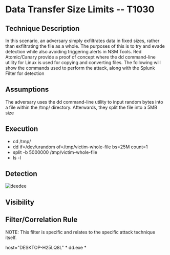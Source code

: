 
# Data Transfer Size Limits -- T1030

## Technique Description

In this scenario, an adversary simply exfiltrates data in fixed sizes, rather than exfiltrating the file as a whole. The purposes of this is to try and evade detection while also avoiding triggering alerts in NSM Tools. Red Atomic/Canary provide a proof of concept where the dd command-line utility for Linux is used for copying and converting files. The following will show the commands used to perform the attack, along with the Splunk Filter for detection

## Assumptions
The adversary uses the dd command-line utility to input random bytes into a file within the /tmp/ directory. Afterwards, they split the file into a 5MB size

## Execution

- cd /tmp/
- dd if=/dev/urandom of=/tmp/victim-whole-file bs=25M count=1
- split -b 5000000 /tmp/victim-whole-file
- ls -l

## Detection
![deedee](https://user-images.githubusercontent.com/36422282/55600452-0d022c80-572a-11e9-89c1-6b58c399d4c6.PNG)

## Visibility

## Filter/Correlation Rule
NOTE: This filter is specific and relates to the specific attack technique itself.

host="DESKTOP-H25LQ8L" * dd.exe *

